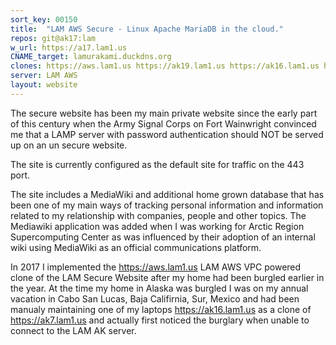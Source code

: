 ```yaml
---
sort_key: 00150
title:  "LAM AWS Secure - Linux Apache MariaDB in the cloud."
repos: git@ak17:lam
w_url: https://a17.lam1.us
CNAME_target: lamurakami.duckdns.org
clones: https://aws.lam1.us https://ak19.lam1.us https://ak16.lam1.us https://ak7.lam1.us https://lam1.duckdns.org
server: LAM AWS
layout: website
---
```


The secure website has been my main private website since the early part of this century
when the Army Signal Corps on Fort Wainwright convinced me that a LAMP server with
password authentication should NOT be served up on an un secure website.

The site is currently configured as the default site for traffic on the 443 port.

The site includes a MediaWiki and additional home grown database that has been one of my
main ways of tracking personal information and information related to my relationship
with companies, people and other topics.  The Mediawiki application was added when
I was working for Arctic Region Supercomputing Center as was influenced by their
adoption of an internal wiki using MediaWiki as an official communications platform.

In 2017 I implemented the https://aws.lam1.us LAM AWS VPC powered clone of the
LAM Secure Website after my home had been burgled earlier in the year.
At the time my home in Alaska was burgled I was on my annual vacation in
Cabo San Lucas, Baja Califirnia, Sur, Mexico and had been manualy maintaining
one of my laptops https://ak16.lam1.us as a clone of https://ak7.lam1.us
and actually first noticed the burglary when unable to connect to the LAM AK server.

